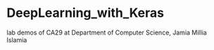 # DeepLearning_with_Keras
 lab demos of CA29 at Department of Computer Science, Jamia Millia Islamia

